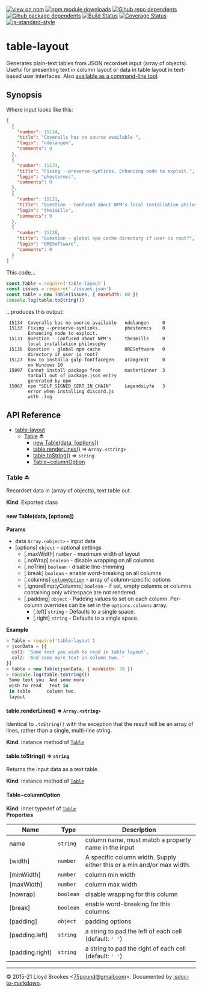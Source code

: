 [![view on npm](https://badgen.net/npm/v/table-layout)](https://www.npmjs.org/package/table-layout)
[![npm module downloads](https://badgen.net/npm/dt/table-layout)](https://www.npmjs.org/package/table-layout)
[![Gihub repo dependents](https://badgen.net/github/dependents-repo/75lb/table-layout)](https://github.com/75lb/table-layout/network/dependents?dependent_type=REPOSITORY)
[![Gihub package dependents](https://badgen.net/github/dependents-pkg/75lb/table-layout)](https://github.com/75lb/table-layout/network/dependents?dependent_type=PACKAGE)
[![Build Status](https://travis-ci.org/75lb/table-layout.svg?branch=master)](https://travis-ci.org/75lb/table-layout)
[![Coverage Status](https://coveralls.io/repos/github/75lb/table-layout/badge.svg)](https://coveralls.io/github/75lb/table-layout)
[![js-standard-style](https://img.shields.io/badge/code%20style-standard-brightgreen.svg)](https://github.com/feross/standard)

# table-layout

Generates plain-text tables from JSON recordset input (array of objects). Useful for presenting text in column layout or data in table layout in text-based user interfaces. Also [available as a command-line tool](https://github.com/75lb/table-layout-cli).

## Synopsis

Where input looks like this:

```json
[
  {
    "number": 15134,
    "title": "Coveralls has no source available ",
    "login": "ndelangen",
    "comments": 0
  },
  {
    "number": 15133,
    "title": "Fixing --preserve-symlinks. Enhancing node to exploit.",
    "login": "phestermcs",
    "comments": 0
  },
  {
    "number": 15131,
    "title": "Question - Confused about NPM's local installation philosophy",
    "login": "the1mills",
    "comments": 0
  },
  {
    "number": 15130,
    "title": "Question - global npm cache directory if user is root?",
    "login": "ORESoftware",
    "comments": 0
  }
]
```

This code...

```js
const Table = require('table-layout')
const issues = require('./issues.json')
const table = new Table(issues, { maxWidth: 60 })
console.log(table.toString())
```

...produces this output:

```
 15134  Coveralls has no source available   ndelangen     0
 15133  Fixing --preserve-symlinks.         phestermcs    0
        Enhancing node to exploit.
 15131  Question - Confused about NPM's     the1mills     0
        local installation philosophy
 15130  Question - global npm cache         ORESoftware   0
        directory if user is root?
 15127  how to installa gulp fontfacegen    aramgreat     0
        on Windows 10
 15097  Cannot install package from         mastertinner  3
        tarball out of package.json entry
        generated by npm
 15067  npm "SELF_SIGNED_CERT_IN_CHAIN"     LegendsLyfe   3
        error when installing discord.js
        with .log
```

## API Reference

* [table-layout](#module_table-layout)
    * [Table](#exp_module_table-layout--Table) ⏏
        * [new Table(data, [options])](#new_module_table-layout--Table_new)
        * [table.renderLines()](#module_table-layout--Table+renderLines) ⇒ <code>Array.&lt;string&gt;</code>
        * [table.toString()](#module_table-layout--Table+toString) ⇒ <code>string</code>
        * [Table~columnOption](#module_table-layout--Table..columnOption)

<a name="exp_module_table-layout--Table"></a>

### Table ⏏
Recordset data in (array of objects), text table out.

**Kind**: Exported class  
<a name="new_module_table-layout--Table_new"></a>

#### new Table(data, [options])
**Params**

- data <code>Array.&lt;object&gt;</code> - input data
- [options] <code>object</code> - optional settings
    - [.maxWidth] <code>number</code> - maximum width of layout
    - [.noWrap] <code>boolean</code> - disable wrapping on all columns
    - [.noTrim] <code>boolean</code> - disable line-trimming
    - [.break] <code>boolean</code> - enable word-breaking on all columns
    - [.columns] [<code>columnOption</code>](#module_table-layout--Table..columnOption) - array of column-specific options
    - [.ignoreEmptyColumns] <code>boolean</code> - if set, empty columns or columns containing only whitespace are not rendered.
    - [.padding] <code>object</code> - Padding values to set on each column. Per-column overrides can be set in the `options.columns` array.
        - [.left] <code>string</code> - Defaults to a single space.
        - [.right] <code>string</code> - Defaults to a single space.

**Example**  
```js
> Table = require('table-layout')
> jsonData = [{
  col1: 'Some text you wish to read in table layout',
  col2: 'And some more text in column two. '
}]
> table = new Table(jsonData, { maxWidth: 30 })
> console.log(table.toString())
 Some text you  And some more
 wish to read   text in
 in table      column two.
 layout
```
<a name="module_table-layout--Table+renderLines"></a>

#### table.renderLines() ⇒ <code>Array.&lt;string&gt;</code>
Identical to `.toString()` with the exception that the result will be an array of lines, rather than a single, multi-line string.

**Kind**: instance method of [<code>Table</code>](#exp_module_table-layout--Table)  
<a name="module_table-layout--Table+toString"></a>

#### table.toString() ⇒ <code>string</code>
Returns the input data as a text table.

**Kind**: instance method of [<code>Table</code>](#exp_module_table-layout--Table)  
<a name="module_table-layout--Table..columnOption"></a>

#### Table~columnOption
**Kind**: inner typedef of [<code>Table</code>](#exp_module_table-layout--Table)  
**Properties**

| Name | Type | Description |
| --- | --- | --- |
| name | <code>string</code> | column name, must match a property name in the input |
| [width] | <code>number</code> | A specific column width. Supply either this or a min and/or max width. |
| [minWidth] | <code>number</code> | column min width |
| [maxWidth] | <code>number</code> | column max width |
| [nowrap] | <code>boolean</code> | disable wrapping for this column |
| [break] | <code>boolean</code> | enable word-breaking for this columns |
| [padding] | <code>object</code> | padding options |
| [padding.left] | <code>string</code> | a string to pad the left of each cell (default: `' '`) |
| [padding.right] | <code>string</code> | a string to pad the right of each cell (default: `' '`) |


* * *

&copy; 2015-21 Lloyd Brookes \<75pound@gmail.com\>. Documented by [jsdoc-to-markdown](https://github.com/jsdoc2md/jsdoc-to-markdown).
